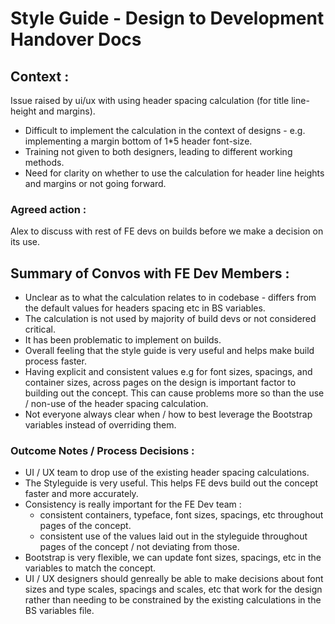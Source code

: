 # Style Guide - Design to Development Handover Docs

## Context :
Issue raised by ui/ux with using header spacing calculation (for title line-height and margins).

- Difficult to implement the calculation in the context of designs - e.g. implementing a margin bottom of 1*5 header font-size.
- Training not given to both designers, leading to different working methods.
- Need for clarity on whether to use the calculation for header line heights and margins or not going forward.

### Agreed action :
Alex to discuss with rest of FE devs on builds before we make a decision on its use.

## Summary of Convos with FE Dev Members :
- Unclear as to what the calculation relates to in codebase - differs from the default values for headers spacing etc in BS variables.
- The calculation is not used by majority of build devs or not considered critical.
- It has been problematic to implement on builds.
- Overall feeling that the style guide is very useful and helps make build process faster.
- Having explicit and consistent values e.g for font sizes, spacings, and container sizes, across pages on the design is important factor to building out the concept. This can cause problems more so than the use / non-use of the header spacing calculation.
- Not everyone always clear when / how to best leverage the Bootstrap variables instead of overriding them.


### Outcome Notes / Process Decisions :
- UI / UX team to drop use of the existing header spacing calculations.
- The Styleguide is very useful. This helps FE devs build out the concept faster and more accurately.
- Consistency is really important for the FE Dev team  :
  - consistent containers, typeface, font sizes, spacings, etc throughout pages of the concept.
  - consistent use of the values laid out in the styleguide throughout pages of the concept / not deviating from those.
- Bootstrap is very flexible, we can update font sizes, spacings, etc in the variables to match the concept.
- UI / UX designers should genreally be able to make decisions about font sizes and type scales, spacings and scales, etc that work for the design rather than needing to be constrained by the existing calculations in the BS variables file.